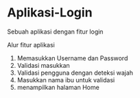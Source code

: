 # Aplikasi-Login
Sebuah aplikasi dengan fitur login


Alur fitur aplikasi 
1. Memasukkan Username dan Password
2. Validasi masukkan
3. Validasi pengguna dengan deteksi wajah
4. Masukkan nama ibu untuk validasi
5. menampilkan halaman Home
